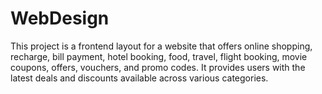 # WebDesign

This project is a frontend layout for a website that offers online shopping, recharge, bill payment, hotel booking, food, travel, flight booking, movie coupons, offers, vouchers, and promo codes. It provides users with the latest deals and discounts available across various categories.
